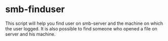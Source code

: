 smb-finduser
============

This script will help you find user on  smb-server and the machine on which the user logged. It is also possible to find someone who opened a file on server and his machine. 
